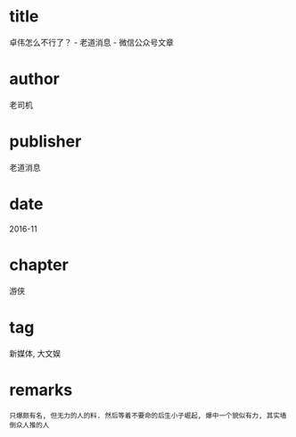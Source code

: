 # title
卓伟怎么不行了？ - 老道消息 - 微信公众号文章

# author
老司机

# publisher
老道消息

# date
2016-11

# chapter
游侠

# tag
新媒体, 大文娱

# remarks
`只爆颇有名, 但无力的人的料. 然后等着不要命的后生小子崛起, 爆中一个貌似有力, 其实墙倒众人推的人`
